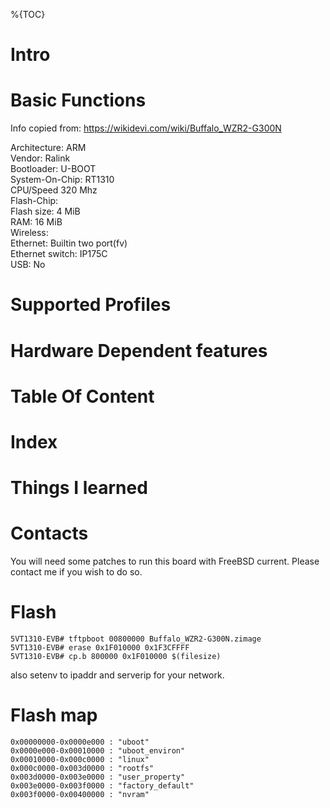 
%{TOC}

# Intro


# Basic Functions

Info copied from: https://wikidevi.com/wiki/Buffalo_WZR2-G300N

Architecture: ARM  
Vendor: Ralink  
Bootloader: U-BOOT  
System-On-Chip: RT1310  
CPU/Speed 320 Mhz  
Flash-Chip:   
Flash size: 4 MiB  
RAM: 16 MiB   
Wireless:   
Ethernet: Builtin two port(fv)  
Ethernet switch: IP175C  
USB: No  

# Supported Profiles
# Hardware Dependent features
# Table Of Content
# Index
# Things I learned

# Contacts
You will need some patches to run this board with FreeBSD current. Please contact me if you wish to do so.

# Flash

```
5VT1310-EVB# tftpboot 00800000 Buffalo_WZR2-G300N.zimage
5VT1310-EVB# erase 0x1F010000 0x1F3CFFFF
5VT1310-EVB# cp.b 800000 0x1F010000 $(filesize)
```

also setenv to ipaddr and serverip for your network.

# Flash map

```
0x00000000-0x0000e000 : "uboot"
0x0000e000-0x00010000 : "uboot_environ"
0x00010000-0x000c0000 : "linux"
0x000c0000-0x003d0000 : "rootfs"
0x003d0000-0x003e0000 : "user_property"
0x003e0000-0x003f0000 : "factory_default"
0x003f0000-0x00400000 : "nvram"
```
